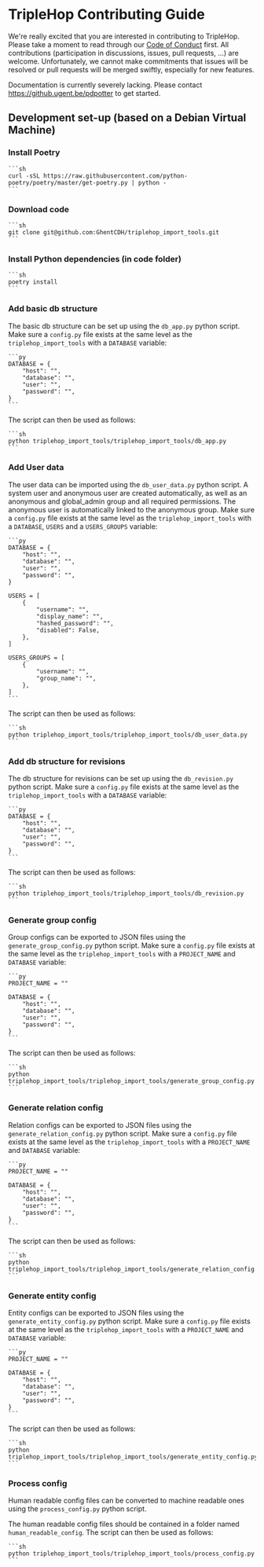 # TripleHop Contributing Guide

We're really excited that you are interested in contributing to TripleHop. Please take a moment to read through our [Code of Conduct](CODE_OF_CONDUCT.md) first. All contributions (participation in discussions, issues, pull requests, ...) are welcome. Unfortunately, we cannot make commitments that issues will be resolved or pull requests will be merged swiftly, especially for new features.

Documentation is currently severely lacking. Please contact <https://github.ugent.be/pdpotter> to get started.

## Development set-up (based on a Debian Virtual Machine)

### Install Poetry

    ```sh
    curl -sSL https://raw.githubusercontent.com/python-poetry/poetry/master/get-poetry.py | python -
    ```

### Download code

    ```sh
    git clone git@github.com:GhentCDH/triplehop_import_tools.git
    ```

### Install Python dependencies (in code folder)

    ```sh
    poetry install
    ```

### Add basic db structure

The basic db structure can be set up using the `db_app.py` python script. Make sure a `config.py` file exists at the same level as the `triplehop_import_tools` with a `DATABASE` variable:

    ```py
    DATABASE = {
        "host": "",
        "database": "",
        "user": "",
        "password": "",
    }
    ```

The script can then be used as follows:

    ```sh
    python triplehop_import_tools/triplehop_import_tools/db_app.py
    ```

### Add User data

The user data can be imported using the `db_user_data.py` python script. A system user and anonymous user are created automatically, as well as an anonymous and global_admin group and all required permissions. The anonymous user is automatically linked to the anonymous group. Make sure a `config.py` file exists at the same level as the `triplehop_import_tools` with a `DATABASE`, `USERS` and a `USERS_GROUPS` variable:

    ```py
    DATABASE = {
        "host": "",
        "database": "",
        "user": "",
        "password": "",
    }

    USERS = [
        {
            "username": "",
            "display_name": "",
            "hashed_password": "",
            "disabled": False,
        },
    ]

    USERS_GROUPS = [
        {
            "username": "",
            "group_name": "",
        },
    ]
    ```

The script can then be used as follows:

    ```sh
    python triplehop_import_tools/triplehop_import_tools/db_user_data.py
    ```

### Add db structure for revisions

The db structure for revisions can be set up using the `db_revision.py` python script. Make sure a `config.py` file exists at the same level as the `triplehop_import_tools` with a `DATABASE` variable:

    ```py
    DATABASE = {
        "host": "",
        "database": "",
        "user": "",
        "password": "",
    }
    ```

The script can then be used as follows:

    ```sh
    python triplehop_import_tools/triplehop_import_tools/db_revision.py
    ```

### Generate group config

Group configs can be exported to JSON files using the `generate_group_config.py` python script. Make sure a `config.py` file exists at the same level as the `triplehop_import_tools` with a `PROJECT_NAME` and `DATABASE` variable:

    ```py
    PROJECT_NAME = ""

    DATABASE = {
        "host": "",
        "database": "",
        "user": "",
        "password": "",
    }
    ```

The script can then be used as follows:

    ```sh
    python triplehop_import_tools/triplehop_import_tools/generate_group_config.py
    ```

### Generate relation config

Relation configs can be exported to JSON files using the `generate_relation_config.py` python script. Make sure a `config.py` file exists at the same level as the `triplehop_import_tools` with a `PROJECT_NAME` and `DATABASE` variable:

    ```py
    PROJECT_NAME = ""

    DATABASE = {
        "host": "",
        "database": "",
        "user": "",
        "password": "",
    }
    ```

The script can then be used as follows:

    ```sh
    python triplehop_import_tools/triplehop_import_tools/generate_relation_config.py
    ```

### Generate entity config

Entity configs can be exported to JSON files using the `generate_entity_config.py` python script. Make sure a `config.py` file exists at the same level as the `triplehop_import_tools` with a `PROJECT_NAME` and `DATABASE` variable:

    ```py
    PROJECT_NAME = ""

    DATABASE = {
        "host": "",
        "database": "",
        "user": "",
        "password": "",
    }
    ```

The script can then be used as follows:

    ```sh
    python triplehop_import_tools/triplehop_import_tools/generate_entity_config.py
    ```

### Process config

Human readable config files can be converted to machine readable ones using the `process_config.py` python script.

The human readable config files should be contained in a folder named `human_readable_config`. The script can then be used as follows:

    ```sh
    python triplehop_import_tools/triplehop_import_tools/process_config.py
    ```

